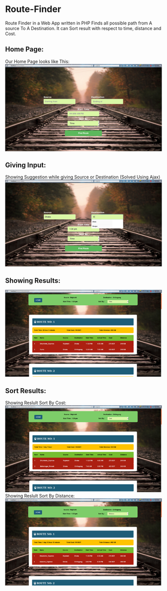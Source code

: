 # Route-Finder

Route Finder in a Web App written in PHP Finds all possible path from A source To A Destination. It can Sort result with respect to time, distance and Cost.

## Home Page:
Our Home Page looks like This:
![Home Page](https://raw.githubusercontent.com/JonyCseDu/Route-Finder/master/1.png)
## Giving Input:
Showing Suggestion while giving Source or Destination (Solved Using Ajax)
![Giving Input](https://raw.githubusercontent.com/JonyCseDu/Route-Finder/master/2.png)
## Showing Results:
![Showing Results](https://raw.githubusercontent.com/JonyCseDu/Route-Finder/master/3.png)
## Sort Results:
Showing Reslult Sort By Cost:
![Sort By Cost](https://raw.githubusercontent.com/JonyCseDu/Route-Finder/master/4.png)
Showing Reslult Sort By Distance:
![Sort By Distance](https://raw.githubusercontent.com/JonyCseDu/Route-Finder/master/5.png)
